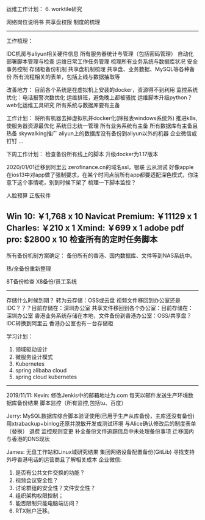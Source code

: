 运维工作计划：
6. worktile研究

网络岗位说明书
共享盘权限
制度的梳理

--------------------------------------------------
工作梳理：

IDC机房与aliyun相关硬件信息
所有服务器统计与管理（包括密码管理）
自动化部署脚本管理与检查
运维日常工作任务管理
梳理所有业务系统与数据库状况
安全事务控制
存储柜备份机制
共享盘机制梳理
共享盘、业务数据、MySQL等各种备份
所有流程相关的表单，包括上线与数据抽取等

改善地方：
目前各个系统是在虚拟机上安装的docker，资源得不到利用
监控系统优化：电话报警次数优化
运维排班，避免晚上都被骚扰
运维脚本升级python？
web化运维工具研究
所有系统与数据库要有主备

工作计划：
将所有机器去掉虚拟机并docker化(除报表windows系统外)
推进k8s, 使服务器资源最优化
系统日志统一管理
所有业务系统有主备
所有数据库有主备且热备
skywalking推广
aliyun上的数据库没有备份到aliyun以外的机器
企业微信或钉钉
...


下周工作计划：
检查备份所有线上的脚本
升级docker为1.17版本

2020/01/01迁移到阿里云
zerofinance.cn的域名ssl，银联
云从测试
好像apple在ios13中对app做了强制要求，在某个时间点前所有app都要适配深色模式，你注意下这个事情呢，别到时候下架了
梳理一下脚本监控？

人脸预算
正版软件

Win 10:             ￥1,768 x 10
Navicat Premium:    ￥11129 x 1
Charles:            ￥210 x 1
Xmind:              ￥699 x 1
adobe pdf pro:      $2800 x 10
检查所有的定时任务脚本
---------------------------------------------------
所有备份机制方案确定：
备份所有的香港、国内数据库、文件等到NAS系统中。


热/全备份重新整理

8T备份检查
X8备份/员工系统

-------------------------------------------------------
存储什么时候到期？
转为云存储：OSS或云盘
视频文件移回到办公室还是IDC？？？目前存储在：深圳办公室
共享文件移回到各个办公室：目前存储在：深圳办公室
香港业务系统存储在本地，文件备份到香港办公室：OSS/共享盘？
IDC转换到阿里云
香港办公室也有一台存储柜

学习计划：
1. 领域驱动设计
2. 微服务设计模式
3. Kubernetes
4. spring alibaba cloud
5. spring cloud kubernetes

--------------------------------
2019/11/11:
Kevin:
修改Jenkis中的邮箱地址为.com
每天以邮件发送生产环境数据库备份结果
脚本监控（所有监控,包括tu、百度）

Jerry:
MySQL数据库综合脚本验证使用(已用于生产从库备份，主库还没有备份)
用xtrabackup+binlog还原并脱敏开发或测试环境
与Alice确认修改后的制度表单（替换）
退费
监控规则变更
补全备份文件追踪信息中未处理备份事项
迁移国内与香港的DNS现状

James:
无盘工作站和Linux域研究结果
集团网络设备配置备份(GitLib)
寻找支持外呼香港电话的运营商且了解相关成本
企业微信:
1. 是否有公共文件交换的功能？
2. 视频会议安全性？
3. 讨论群组的安全性？文件安全性？
4. 组织架构权限控制；
5. 能否限制只能电脑端访问？
6. RTX账户迁移。
